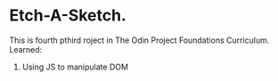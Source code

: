 # Etch-A-Sketch.
This is fourth pthird roject in The Odin Project Foundations Curriculum.
Learned:
1. Using JS to manipulate DOM
